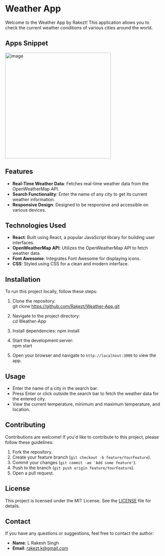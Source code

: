 # Weather App
Welcome to the Weather App by Rakezt! This application allows you to check the current weather conditions of various cities around the world.

## Apps Snippet
<img width="341" alt="image" src="https://github.com/Rakezt/Weather-App/assets/110081692/7fc3507b-22ca-498d-8e8a-b9c5beb57027">

## Features

- **Real-Time Weather Data**: Fetches real-time weather data from the OpenWeatherMap API.
- **Search Functionality**: Enter the name of any city to get its current weather information.
- **Responsive Design**: Designed to be responsive and accessible on various devices.

## Technologies Used

- **React**: Built using React, a popular JavaScript library for building user interfaces.
- **OpenWeatherMap API**: Utilizes the OpenWeatherMap API to fetch weather data.
- **Font Awesome**: Integrates Font Awesome for displaying icons.
- **CSS**: Styled using CSS for a clean and modern interface.

## Installation

To run this project locally, follow these steps:

1. Clone the repository:\
git clone https://github.com/Rakezt/Weather-App.git

2. Navigate to the project directory:\
cd Weather-App

3. Install dependencies:
npm install

4. Start the development server:\
npm start

5. Open your browser and navigate to `http://localhost:3000` to view the app.

## Usage

- Enter the name of a city in the search bar.
- Press Enter or click outside the search bar to fetch the weather data for the entered city.
- View the current temperature, minimum and maximum temperature, and location.

## Contributing

Contributions are welcome! If you'd like to contribute to this project, please follow these guidelines:

1. Fork the repository.
2. Create your feature branch (`git checkout -b feature/YourFeature`).
3. Commit your changes (`git commit -am 'Add some feature'`).
4. Push to the branch (`git push origin feature/YourFeature`).
5. Open a pull request.

## License

This project is licensed under the MIT License. See the [LICENSE](LICENSE) file for details.

## Contact

If you have any questions or suggestions, feel free to contact the author:

- **Name**: L Rakesh Singh
- **Email**: [rakezt.k@gmail.com](mailto:rakezt.k@gmail.com)

